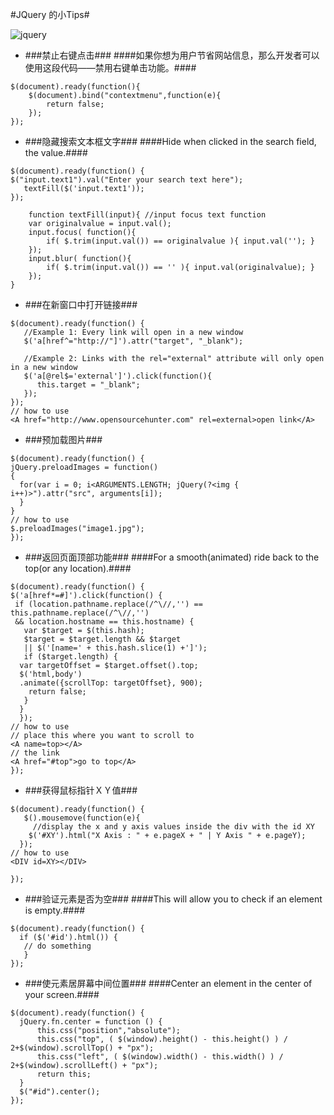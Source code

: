 #JQuery 的小Tips#

![jquery](__IMG__/wenjun/jquery.jpg)
- ###禁止右键点击###
####如果你想为用户节省网站信息，那么开发者可以使用这段代码——禁用右键单击功能。####

```shell
$(document).ready(function(){
    $(document).bind("contextmenu",function(e){
        return false;
    });
});
```

- ###隐藏搜索文本框文字###
####Hide when clicked in the search field, the value.####

```shell
$(document).ready(function() {
$("input.text1").val("Enter your search text here");
   textFill($('input.text1'));
});
  
    function textFill(input){ //input focus text function
    var originalvalue = input.val();
    input.focus( function(){
        if( $.trim(input.val()) == originalvalue ){ input.val(''); }
    });
    input.blur( function(){
        if( $.trim(input.val()) == '' ){ input.val(originalvalue); }
    });
}
```

- ###在新窗口中打开链接###

```shell
$(document).ready(function() {
   //Example 1: Every link will open in a new window
   $('a[href^="http://"]').attr("target", "_blank");
  
   //Example 2: Links with the rel="external" attribute will only open in a new window
   $('a[@rel$='external']').click(function(){
      this.target = "_blank";
   });
});
// how to use
<A href="http://www.opensourcehunter.com" rel=external>open link</A>
```

- ###预加载图片###

```shell
$(document).ready(function() {
jQuery.preloadImages = function()
{
  for(var i = 0; i<ARGUMENTS.LENGTH; jQuery(?<img { i++)>").attr("src", arguments[i]);
  }
}
// how to use
$.preloadImages("image1.jpg");
});
```

- ###返回页面顶部功能###
####For a smooth(animated) ride back to the top(or any location).####

```shell
$(document).ready(function() {
$('a[href*=#]').click(function() {
 if (location.pathname.replace(/^\//,'') == this.pathname.replace(/^\//,'')
 && location.hostname == this.hostname) {
   var $target = $(this.hash);
   $target = $target.length && $target
   || $('[name=' + this.hash.slice(1) +']');
   if ($target.length) {
  var targetOffset = $target.offset().top;
  $('html,body')
  .animate({scrollTop: targetOffset}, 900);
    return false;
   }
  }
  });
// how to use
// place this where you want to scroll to
<A name=top></A>
// the link
<A href="#top">go to top</A>
});
```

- ###获得鼠标指针ＸＹ值###

```shell
$(document).ready(function() {
   $().mousemove(function(e){
     //display the x and y axis values inside the div with the id XY
    $('#XY').html("X Axis : " + e.pageX + " | Y Axis " + e.pageY);
  });
// how to use
<DIV id=XY></DIV>
 
});
```

- ###验证元素是否为空###
####This will allow you to check if an element is empty.####

```shell
$(document).ready(function() {
  if ($('#id').html()) {
   // do something
   }
});
```

- ###使元素居屏幕中间位置###
####Center an element in the center of your screen.####

```shell
$(document).ready(function() {
  jQuery.fn.center = function () {
      this.css("position","absolute");
      this.css("top", ( $(window).height() - this.height() ) / 2+$(window).scrollTop() + "px");
      this.css("left", ( $(window).width() - this.width() ) / 2+$(window).scrollLeft() + "px");
      return this;
  }
  $("#id").center();
});
```
